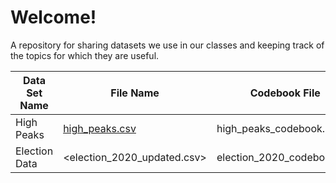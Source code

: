 # Welcome!
A repository for sharing datasets we use in our classes and keeping track of the topics for which they are useful.

| Data Set Name | File Name | Codebook File | Useful For |
| --- | --- | --- | --- |
| High Peaks | [high_peaks.csv](high_peaks.csv) | high_peaks_codebook.md | data viz |
| Election Data | <election_2020_updated.csv> | election_2020_codebook.md | data viz |
